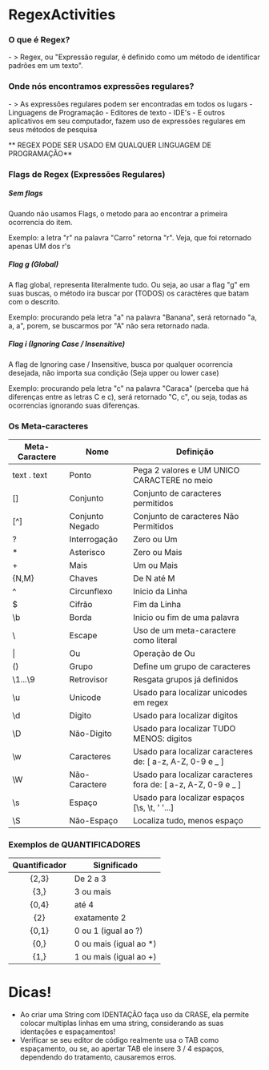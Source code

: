 # RegexActivities

<h3>O que é Regex?</h3>
- > Regex, ou "Expressão regular, é definido como um método de identificar padrões em um texto".

<h3>Onde nós encontramos expressões regulares?</h3>
- > As expressões regulares podem ser encontradas em todos os lugars
- Linguagens de Programação
- Editores de texto
- IDE's
- E outros aplicativos em seu computador, fazem uso de expressões regulares em seus métodos de pesquisa

** REGEX PODE SER USADO EM QUALQUER LINGUAGEM DE PROGRAMAÇÃO**

<h3>Flags de Regex (Expressões Regulares)</h3>

<h5>Sem flags</h5>
Quando não usamos Flags, o metodo para ao encontrar a primeira ocorrencia do item.

Exemplo: a letra "r" na palavra "Carro" retorna "r". Veja, que foi retornado apenas UM dos r's

<h5>Flag g (Global)</h5>
A flag global, representa literalmente tudo. Ou seja, ao usar a flag "g" em suas buscas, o método ira buscar por (TODOS) os caractéres que batam com o descrito.

Exemplo: procurando pela letra "a" na palavra "Banana", será retornado "a, a, a", porem, se buscarmos por "A" não sera retornado nada.

<h5>Flag i (Ignoring Case / Insensitive)</h5>
A flag de Ignoring case / Insensitive, busca por qualquer ocorrencia desejada, não importa sua condição (Seja upper ou lower case)

Exemplo: procurando pela letra "c" na palavra "Caraca" (perceba que há diferenças entre as letras C e c), será retornado "C, c", ou seja, todas as ocorrencias ignorando suas diferenças.


<h3>Os Meta-caracteres</h3>
      
| Meta-Caractere | Nome            | Definição                                                       |
|----------------|-----------------|-----------------------------------------------------------------|
| text . text    | Ponto           | Pega 2 valores e UM UNICO CARACTERE no meio                     |
| []             | Conjunto        | Conjunto de caracteres permitidos                               |
| [^]            | Conjunto Negado | Conjunto de caracteres Não Permitidos                           |
| ?              | Interrogação    | Zero ou Um                                                      |
| *              | Asterisco       | Zero ou Mais                                                    |
| +              | Mais            | Um ou Mais                                                      |
| {N,M}          | Chaves          | De N até M                                                      |
| ^              | Circunflexo     | Inicio da Linha                                                 |
| $              | Cifrão          | Fim da Linha                                                    |
| \b             | Borda           | Inicio ou fim de uma palavra                                    |
| \              | Escape          | Uso de um meta-caractere como literal                           |
| \|             | Ou              | Operação de Ou                                                  |
| ()             | Grupo           | Define um grupo de caracteres                                   |
| \1...\9        | Retrovisor      | Resgata grupos já definidos                                     |
| \u             | Unicode         | Usado para localizar unicodes em regex                          |
| \d             | Digito          | Usado para localizar digitos                                    |
| \D             | Não-Digito      | Usado para localizar TUDO MENOS: digitos                        |
| \w             | Caracteres      | Usado para localizar caracteres de: [ a-z, A-Z, 0-9 e _ ]       |
| \W             | Não-Caractere   | Usado para localizar caracteres fora de: [ a-z, A-Z, 0-9 e _ ]  |
| \s             | Espaço          | Usado para localizar espaços [\s, \t, ' '...]                   |
| \S             | Não-Espaço      | Localiza tudo, menos espaço                                     |


<h3>Exemplos de QUANTIFICADORES</h3>

| Quantificador   | Significado            |
|:---------------:|------------------------|
| {2,3}           | De 2 a 3               |
| {3,}            | 3 ou mais              |
| {0,4}           | até 4                  |
| {2}             | exatamente 2           |
| {0,1}           | 0 ou 1 (igual ao ?)    |
| {0,}            | 0 ou mais (igual ao *) |
| {1,}            | 1 ou mais (igual ao +) |

# Dicas! 

<ul>
    <li>Ao criar uma String com IDENTAÇÃO faça uso da CRASE, ela permite colocar multiplas linhas em uma string, considerando as suas identações e espaçamentos!</li>
    <li>Verificar se seu editor de código realmente usa o TAB como espaçamento, ou se, ao apertar TAB ele insere 3 / 4 espaços, dependendo do tratamento, causaremos erros.</li>
</ul>
